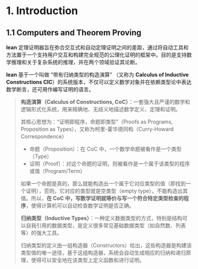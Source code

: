 # 1. Introduction

## 1.1 Computers and Theorem Proving

**lean** 定理证明器旨在弥合交互式和自动定理证明之间的差距，通过将自动工具和方法置于一个支持用户交互和构建完全规范的公理化证明的框架中。目的是支持数学推理和关于复杂系统的推理，并在两个领域验证其论断。

**lean** 基于一个叫做 “带有归纳类型的构造演算” （又称为 **Calculus of Inductive Constructions CIC**）的系统版本，不仅可以定义数学对象并在依赖类型论中表达数学断言，还可用作编写证明的语言。
>
> **构造演算（Calculus of Constructions, CoC）**：一套强大且严谨的数学和逻辑形式化系统，用来精确地、无歧义地描述数学定义、定理和证明。
> 
>  其核心思想为：“证明即程序，命题即类型”（Proofs as Programs, Proposition as Types），又称为柯里-霍华德同构（Curry-Howard Correspondence）
>
>   - 命题（Proposition）：在 CoC 中，一个数学命题被看作是一个类型（Type）
>   - 证明（Proof）：对这个命题的证明，则被看作是一个属于该类型的程序或值（Program/Term）
>     
>  如果一个命题是真的，那么就能构造出一个属于它对应类型的值（即找到一个证明），否则，它对应的类型就是空类型（empty type），不能构造出其值。所以，**在 CoC 中，写数学证明就等价与写一个符合特定类型检查的程序**，使得计算机可以自动检查数学证明是否正确。
>
> **归纳类型（Inductive Types）**：一种定义数据类型的方式，特别是结构可以自我引用的数据类型，是定义很多常见基础数据类型（如自然数、列表等）的强大工具。
>
> 归纳类型的定义由一组构造器（Constructors）给出，这些构造器是构建该类型值的唯一途径，基于这组构造器，系统会自动生成相应的归纳和递归原理，使得可以安全地在该类型上定义函数和进行证明。
>

